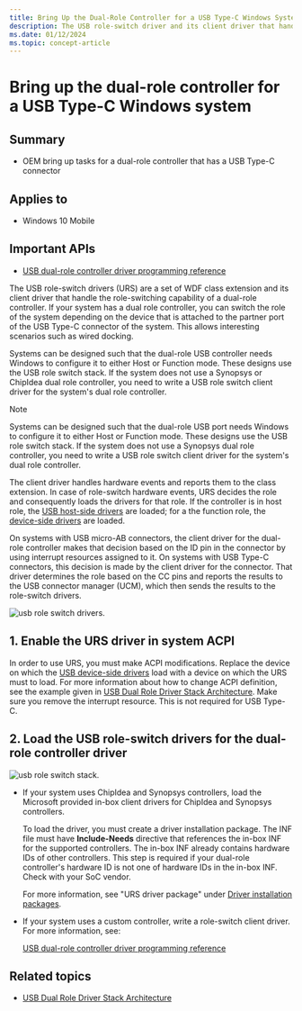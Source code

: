 ```yaml
---
title: Bring Up the Dual-Role Controller for a USB Type-C Windows System
description: The USB role-switch driver and its client driver that handle the role-switching capability of a dual-role controller.
ms.date: 01/12/2024
ms.topic: concept-article
---
```


# Bring up the dual-role controller for a USB Type-C Windows system

## Summary

- OEM bring up tasks for a dual-role controller that has a USB Type-C connector

## Applies to

- Windows 10 Mobile

## Important APIs

- [USB dual-role controller driver programming reference](/previous-versions/windows/hardware/drivers/mt628026(v=vs.85))

The USB role-switch drivers (URS) are a set of WDF class extension and its client driver that handle the role-switching capability of a dual-role controller. If your system has a dual role controller, you can switch the role of the system depending on the device that is attached to the partner port of the USB Type-C connector of the system. This allows interesting scenarios such as wired docking.

Systems can be designed such that the dual-role USB controller needs Windows to configure it to either Host or Function mode. These designs use the USB role switch stack. If the system does not use a Synopsys or ChipIdea dual role controller, you need to write a USB role switch client driver for the system's dual role controller.

> [!NOTE]
> Systems can be designed such that the dual-role USB port needs Windows to configure it to either Host or Function mode. These designs use the USB role switch stack. If the system does not use a Synopsys dual role controller, you need to write a USB role switch client driver for the system's dual role controller.

The client driver handles hardware events and reports them to the class extension. In case of role-switch hardware events, URS decides the role and consequently loads the drivers for that role. If the controller is in host role, the [USB host-side drivers](usb-3-0-driver-stack-architecture.md) are loaded; for a the function role, the [device-side drivers](usb-device-side-drivers-in-windows.md) are loaded.

On systems with USB micro-AB connectors, the client driver for the dual-role controller makes that decision based on the ID pin in the connector by using interrupt resources assigned to it. On systems with USB Type-C connectors, this decision is made by the client driver for the connector. That driver determines the role based on the CC pins and reports the results to the USB connector manager (UCM), which then sends the results to the role-switch drivers.

![usb role switch drivers.](images/urs.png)

## 1. Enable the URS driver in system ACPI

In order to use URS, you must make ACPI modifications. Replace the device on which the [USB device-side drivers](usb-device-side-drivers-in-windows.md) load with a device on which the URS must to load. For more information about how to change ACPI definition, see the example given in [USB Dual Role Driver Stack Architecture](usb-dual-role-driver-stack-architecture.md). Make sure you remove the interrupt resource. This is not required for USB Type-C.

## 2. Load the USB role-switch drivers for the dual-role controller driver

![usb role switch stack.](images/urs.png)

- If your system uses ChipIdea and Synopsys controllers, load the Microsoft provided in-box client drivers for ChipIdea and Synopsys controllers.

    To load the driver, you must create a driver installation package. The INF file must have **Include-Needs** directive that references the in-box INF for the supported controllers. The in-box INF already contains hardware IDs of other controllers. This step is required if your dual-role controller's hardware ID is not one of hardware IDs in the in-box INF. Check with your SoC vendor.

    For more information, see "URS driver package" under [Driver installation packages](usb-dual-role-driver-stack-architecture.md).

- If your system uses a custom controller, write a role-switch client driver. For more information, see:

    [USB dual-role controller driver programming reference](/previous-versions/windows/hardware/drivers/mt628026(v=vs.85))

## Related topics

- [USB Dual Role Driver Stack Architecture](usb-dual-role-driver-stack-architecture.md)
